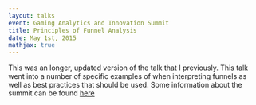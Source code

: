 ```yaml
---
layout: talks
event: Gaming Analytics and Innovation Summit 
title: Principles of Funnel Analysis 
date: May 1st, 2015 
mathjax: true
---
```


This was an longer, updated version of the talk that I previously. This talk went into a number of specific examples of when interpreting funnels as well as best practices that should be used. Some information about the summit can be found [here](/assets/GamingAnalytics-Brochure.pdf) 


